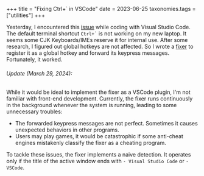 +++
title = "Fixing Ctrl+` in VSCode"
date = 2023-06-25
taxonomies.tags = ["utilities"]
+++

Yesterday, I encountered this [issue][issu] while coding with Visual Studio Code. The default terminal shortcut `` Ctrl+` `` is not working on my new laptop. It seems some CJK Keyboards/IMEs reserve it for internal use. After some research, I figured out global hotkeys are not affected. So I wrote a [fixer][proj] to register it as a global hotkey and forward its keypress messages. Fortunately, it worked.  

<!-- more -->  

###### Update (March 29, 2024):

While it would be ideal to implement the fixer as a VSCode plugin, I'm not familiar with front-end development. Currently, the fixer runs continuously in the background whenever the system is running, leading to some unnecessary troubles: 

- The forwarded keypress messages are not perfect. Sometimes it causes unexpected behaviors in other programs. 
- Users may play games, it would be catastrophic if some anti-cheat engines mistakenly classify the fixer as a cheating program. 

To tackle these issues, the fixer implements a naive detection. It operates only if the title of the active window ends with `- Visual Studio Code` or `- VSCode`. 

[issu]: https://github.com/Microsoft/vscode/issues/63659
[proj]: https://github.com/lanlytt/vscode-cjk-toggle-terminal-fixer